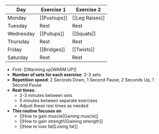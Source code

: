 | **Day**   | **Exercise 1** | **Exercise 2** |
| --------- | -------------- | -------------- |
| Monday    | [[Pushups]]    | [[Leg Raises]] |
| Tuesday   | Rest           | Rest           |
| Wednesday | [[Pullups]]    | [[Squats]]     |
| Thursday  | Rest           | Rest           |
| Friday    | [[Bridges]]    | [[Twists]]       |
| Saturday  | Rest           | Rest           |

- First: [[Warming up|WARM UP]] 
- **Number of sets for each exercise**: 2-3 sets
- **Repetition speed**: 2 Seconds Down, 1 Second Pause, 2 Seconds Up, 1 Second Pause
- **Rest times**:
	- 2-3 minutes between sets
	- 5 minutes between separate exercises
	- Adjust these rest times as needed
- **This routine focuses on**
	- [[How to gain muscle|Gaining muscle]]
	- [[How to gain strength|Gaining strength]]
	- [[How to lose fat|Losing fat]]
